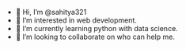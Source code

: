 - 👋 Hi, I’m @sahitya321
- 👀 I’m interested in web development. 
- 🌱 I’m currently learning python with data science. 
- 💞️ I’m looking to collaborate on who can help me.
<!---
sahitya321/sahitya321 is a ✨ special ✨ repository because its `README.md` (this file) appears on your GitHub profile.
You can click the Preview link to take a look at your changes.
--->
